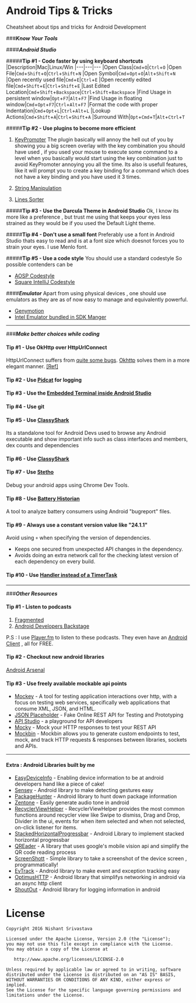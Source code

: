 # Android Tips & Tricks

Cheatsheet about tips and tricks for Android Development

###***Know Your Tools***

####***Android Studio***

#####**Tip #1 - Code faster by using keyboard shortcuts**
|Description|Mac|Linux/Win
|---|---|---
|Open Class|`Cmd`+`O`|`Ctrl`+`O`
|Open File|`Cmd`+`Shift`+`O`|`Ctrl`+`Shift`+`N`
|Open Symbol|`Cmd`+`Opt`+`O`|`Alt`+`Shift`+`N`
|Open recently used file|`Cmd`+`E`|`Ctrl`+`E`
|Open recently edited file|`Cmd`+`Shift`+`E`|`Ctrl`+`Shift`+`E`
|Last Edited Location|`Cmd`+`Shift`+`Backspace`|`Ctrl`+`Shift`+`Backspace`
|Find Usage in persistent window|`Opt`+`F7`|`Alt`+`F7`
|Find Usage in floating window|`Cmd`+`Opt`+`F7`|`Ctrl`+`Alt`+`F7`
|Format the code with proper Indentation|`Cmd`+`Opt`+`L`|`Ctrl`+`Alt`+`L`
|Lookup Actions|`Cmd`+`Shift`+`A`|`Ctrl`+`Shift`+`A`
|Surround With|`Opt`+`Cmd`+`T`|`Alt`+`Ctrl`+`T`

#####**Tip #2 - Use plugins to become more efficient**
1. [KeyPromoter](https://plugins.jetbrains.com/plugin/4455)
    The plugin basically will annoy the hell out of you by showing you a big screen overlay with the key combination you should have used , if you used your mouse to execute some command to a level when you basically would start using the key combination just to avoid KeyPromoter annoying you all the time. 
    Its also is usefull features, like it will prompt you to create a key binding for a command which does not have a key binding and you have used it 3 times.

1. [String Manipulation](https://plugins.jetbrains.com/plugin/2162)
2. [Lines Sorter](https://plugins.jetbrains.com/plugin/5919)

#####**Tip #3 - Use the Darcula Theme in Android Studio**
Ok, I know its more like a preference , but trust me using that keeps your eyes less strained as they would be if you used the Default Light theme.

#####**Tip #4 - Don't use a small font**
Preferably use a font in Android Studio thats easy to read and is at a font size which doesnot forces you to strain your eyes.
I use Menlo font.

#####**Tip #5 - Use a code style**
You should use a standard codestyle 
 So possible contenders can be
 
+ [AOSP Codestyle](https://source.android.com/source/code-style.html)
+ [Square IntelliJ Codestyle](https://github.com/square/java-code-styles)

####***Emulator***
Apart from using physical devices , one should use emulators as they are as of now easy to manage and equivalently powerful.

+ [Genymotion](https://www.genymotion.com/)
+ [Intel Emulator bundled in SDK Manger](https://developer.android.com/studio/run/emulator.html)


---
###***Make better choices while coding***

#### **Tip #1 - Use OkHttp over HttpUrlConnect**
HttpUrlConnect suffers from [quite some bugs](https://android-developers.blogspot.in/2011/09/androids-http-clients.html). 
[Okhttp](https://square.github.io/okhttp/) solves them in a more elegant manner. [[Ref]](https://corner.squareup.com/2013/05/announcing-okhttp.html)

#### **Tip #2 - Use [Pidcat](https://github.com/JakeWharton/pidcat) for logging**

#### **Tip #3 - Use the [Embedded Terminal inside Android Studio](https://www.jetbrains.com/help/idea/2016.2/working-with-embedded-local-terminal.html)**

#### **Tip #4 - Use git**

#### **Tip #5 - Use [ClassyShark](https://github.com/google/android-classyshark)**
Its a standalone tool for Android Devs used to browse any Android executable and show important info such as class interfaces and members, dex counts and dependencies

#### **Tip #6 - Use [ClassyShark](https://github.com/google/android-classyshark)**

#### **Tip #7 - Use [Stetho](https://github.com/facebook/stetho)**
Debug your android apps using Chrome Dev Tools.

#### **Tip #8 - Use [Battery Historian](https://github.com/google/battery-historian)**
A tool to analyze battery consumers using Android "bugreport" files.

#### **Tip #9 - Always use a constant version value like "24.1.1"**
Avoid using `+` when specifying the version of dependencies.

+ Keeps one secured from unexpected API changes in the dependency.
+ Avoids doing an extra network call for the checking latest version of each dependency on every build.

#### **Tip #10 - Use [Handler instead of a TimerTask](http://www.mopri.de/2010/timertask-bad-do-it-the-android-way-use-a-handler/)**

---
###***Other Resources***

#### **Tip #1 - Listen to podcasts**
1. [Fragmented](http://fragmentedpodcast.com/)
2. [Android Developers Backstage](https://androidbackstage.blogspot.in/)

P.S : I use [Player.fm](https://player.fm/) to listen to these podcasts. They even have an [Android Client](https://play.google.com/store/apps/details?id=fm.player&hl=en) , all for FREE.

#### **Tip #2 - Checkout new android libraries**
[Android Arsenal](https://android-arsenal.com/)


#### **Tip #3 - Use freely available mockable api points**
+ [Mockey](https://github.com/clafonta/Mockey) - A tool for testing application interactions over http, with a focus on testing web services, specifically web applications that consume XML, JSON, and HTML.
+ [JSON Placeholder](http://jsonplaceholder.typicode.com/) - Fake Online REST API for Testing and Prototyping
+ [API Studio](http://apistudio.io/) - a playground for API developers
+ [Mocky](http://www.mocky.io/) - Mock your HTTP responses to test your REST API
+ [Mockbin](http://mockbin.com) - Mockbin allows you to generate custom endpoints to test, mock, and track HTTP requests & responses between libraries, sockets and APIs.

---
#### **Extra : Android Libraries built by me**

+ [EasyDeviceInfo](https://github.com/nisrulz/easydeviceinfo) - Enabling device information to be at android developers hand like a piece of cake!
+ [Sensey](https://github.com/nisrulz/Sensey) - Android library to make detecting gestures easy
+ [PackageHunter](https://github.com/nisrulz/PackageHunter) - Android library to hunt down package information
+ [Zentone](https://github.com/nisrulz/zentone) - Easily generate audio tone in android
+ [RecyclerViewHelper](https://github.com/nisrulz/recyclerviewhelper) - RecyclerViewHelper provides the most common functions around recycler view like Swipe to dismiss, Drag and Drop, Divider in the ui, events for when item selected and when not selected, on-click listener for items.
+ [StackedHorizontalProgressbar](https://github.com/nisrulz/stackedhorizontalprogressbar) - Android Library to implement stacked horizontal progressbar
+ [QREader](https://github.com/nisrulz/qreader) - A library that uses google's mobile vision api and simplify the QR code reading process
+ [ScreenShott](https://github.com/nisrulz/screenshott) - Simple library to take a screenshot of the device screen , programmatically! 
+ [EvTrack](https://github.com/nisrulz/EvTrack) - Android library to make event and exception tracking easy
+ [OptimusHTTP](https://github.com/nisrulz/OptimusHTTP) - Android library that simplifys networking in android via an async http client
+ [ShoutOut](https://github.com/nisrulz/ShoutOut) - Android library for logging information in android

License
=======

    Copyright 2016 Nishant Srivastava

    Licensed under the Apache License, Version 2.0 (the "License");
    you may not use this file except in compliance with the License.
    You may obtain a copy of the License at

       http://www.apache.org/licenses/LICENSE-2.0

    Unless required by applicable law or agreed to in writing, software
    distributed under the License is distributed on an "AS IS" BASIS,
    WITHOUT WARRANTIES OR CONDITIONS OF ANY KIND, either express or implied.
    See the License for the specific language governing permissions and
    limitations under the License.
